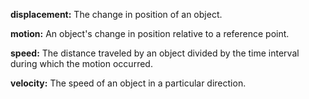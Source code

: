 **displacement:** The change in position of an object.

**motion:** An object's change in position relative to a reference point.

**speed:** The distance traveled by an object divided by the time interval during which the motion occurred.

**velocity:** The speed of an object in a particular direction.
